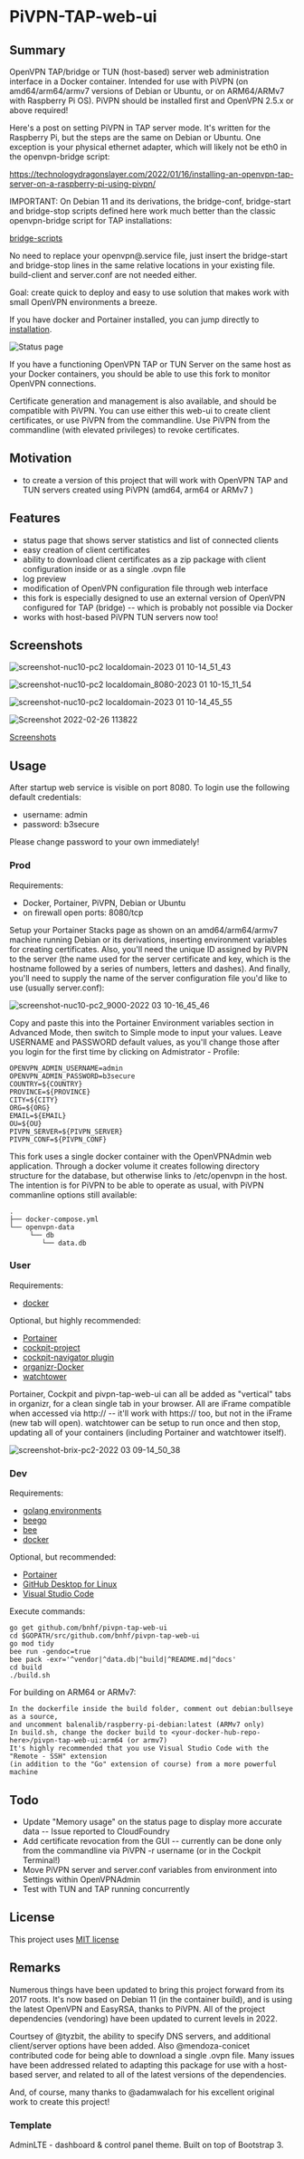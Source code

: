 # PiVPN-TAP-web-ui

## Summary
OpenVPN TAP/bridge or TUN (host-based) server web administration interface in a Docker container. Intended for use with PiVPN (on amd64/arm64/armv7 versions of Debian or Ubuntu, or on ARM64/ARMv7 with Raspberry Pi OS). PiVPN should be installed first and OpenVPN 2.5.x or above required!

Here's a post on setting PiVPN in TAP server mode. It's written for the Raspberry Pi, but the steps are the same on Debian or Ubuntu. One exception is your physical ethernet adapter, which will likely not be eth0 in the openvpn-bridge script:

https://technologydragonslayer.com/2022/01/16/installing-an-openvpn-tap-server-on-a-raspberry-pi-using-pivpn/

IMPORTANT: On Debian 11 and its derivations, the bridge-conf, bridge-start and bridge-stop scripts defined here work much better than the classic openvpn-bridge script for TAP installations:

[bridge-scripts](https://gist.github.com/Belphemur/3b03eaad96172b2159fc)

No need to replace your openvpn@.service file, just insert the bridge-start and bridge-stop lines in the same relative locations in your existing file. build-client and server.conf are not needed either.

Goal: create quick to deploy and easy to use solution that makes work with small OpenVPN environments a breeze.

If you have docker and Portainer installed, you can jump directly to [installation](#Prod).

![Status page](https://user-images.githubusercontent.com/41088895/211678414-57d18b6e-0ba0-4f30-b7d5-deebdc592252.png)

If you have a functioning OpenVPN TAP or TUN Server on the same host as your Docker containers, you should be able to use this fork to monitor OpenVPN connections.

Certificate generation and management is also available, and should be compatible with PiVPN. You can use either this web-ui to create client certificates, or use PiVPN from the commandline. Use PiVPN from the commandline (with elevated privileges) to revoke certificates.

## Motivation

* to create a version of this project that will work with OpenVPN TAP and TUN servers created using PiVPN (amd64, arm64 or ARMv7 )

## Features

* status page that shows server statistics and list of connected clients
* easy creation of client certificates
* ability to download client certificates as a zip package with client configuration inside or as a single .ovpn file
* log preview
* modification of OpenVPN configuration file through web interface
* this fork is especially designed to use an external version of OpenVPN configured for TAP (bridge) -- which is probably not possible via Docker
* works with host-based PiVPN TUN servers now too!

## Screenshots

![screenshot-nuc10-pc2 localdomain-2023 01 10-14_51_43](https://user-images.githubusercontent.com/41088895/211678711-b41de1c8-590f-45c0-9048-091ed1265211.png)

![screenshot-nuc10-pc2 localdomain_8080-2023 01 10-15_11_54](https://user-images.githubusercontent.com/41088895/211678760-ed8a8425-21db-4f28-b6f0-51078450d2d8.png)

![screenshot-nuc10-pc2 localdomain-2023 01 10-14_45_55](https://user-images.githubusercontent.com/41088895/211678922-c107f5d8-b642-40f3-8f5a-ae3a2cd6d662.png)

![Screenshot 2022-02-26 113822](https://user-images.githubusercontent.com/41088895/155858448-cced00d9-b931-4e85-a77f-f0f220ac0afc.png)

[Screenshots](docs/screenshots.md)

## Usage

After startup web service is visible on port 8080. To login use the following default credentials:

* username: admin
* password: b3secure

Please change password to your own immediately!

### Prod

Requirements:
* Docker, Portainer, PiVPN, Debian or Ubuntu
* on firewall open ports: 8080/tcp

Setup your Portainer Stacks page as shown on an amd64/arm64/armv7 machine running Debian or its derivations, inserting environment variables for creating certificates. Also, you'll need the unique ID assigned by PiVPN to the server (the name used for the server certificate and key, which is the hostname followed by a series of numbers, letters and dashes). And finally, you'll need to supply the name of the server configuration file you'd like to use (usually server.conf):

![screenshot-nuc10-pc2_9000-2022 03 10-16_45_46](https://user-images.githubusercontent.com/41088895/158028969-697904b4-b819-4847-adaf-9483f57b3e28.png)

Copy and paste this into the Portainer Environment variables section in Advanced Mode, then switch to Simple mode to input your values. Leave USERNAME and PASSWORD default values, as you'll change those after you login for the first time by clicking on Admistrator - Profile:

```
OPENVPN_ADMIN_USERNAME=admin
OPENVPN_ADMIN_PASSWORD=b3secure
COUNTRY=${COUNTRY}
PROVINCE=${PROVINCE}
CITY=${CITY}
ORG=${ORG}
EMAIL=${EMAIL}
OU=${OU}
PIVPN_SERVER=${PIVPN_SERVER}
PIVPN_CONF=${PIVPN_CONF}
```

This fork uses a single docker container with the OpenVPNAdmin web application. Through a docker volume it creates following directory structure for the database, but otherwise links to /etc/openvpn in the host. The intention is for PiVPN to be able to operate as usual, with PiVPN commanline options still available:

    .
    ├── docker-compose.yml
    └── openvpn-data
         └── db
            └── data.db

### User

Requirements:
* [docker](https://docs.docker.com/engine/install/debian/#install-using-the-convenience-script)

Optional, but highly recommended:
* [Portainer](https://docs.portainer.io/v/ce-2.9/start/install/server/docker/linux)
* [cockpit-project](https://cockpit-project.org)
* [cockpit-navigator plugin](https://cockpit-project.org/applications)
* [organizr-Docker](https://hub.docker.com/r/organizr/organizr)
* [watchtower](https://hub.docker.com/r/containrrr/watchtower)

Portainer, Cockpit and pivpn-tap-web-ui can all be added as "vertical" tabs in organizr, for a clean single tab in your browser. All are iFrame compatible when accessed via http:// -- it'll work with https:// too, but not in the iFrame (new tab will open). watchtower can be setup to run once and then stop, updating all of your containers (including Portainer and watchtower itself).

![screenshot-brix-pc2-2022 03 09-14_50_38](https://user-images.githubusercontent.com/41088895/157542989-5f13f2e5-8b69-4958-a3dc-95270485efc0.png)

### Dev

Requirements:
* [golang environments](https://www.digitalocean.com/community/tutorial_series/how-to-code-in-go)
* [beego](https://beego.vip/)
* [bee](https://github.com/beego/bee)
* [docker](https://docs.docker.com/engine/install/debian/#install-using-the-convenience-script)

Optional, but recommended:

* [Portainer](https://docs.portainer.io/v/ce-2.9/start/install/server/docker/linux)
* [GitHub Desktop for Linux](https://gist.github.com/berkorbay/6feda478a00b0432d13f1fc0a50467f1)
* [Visual Studio Code](https://code.visualstudio.com/download)

Execute commands:

    go get github.com/bnhf/pivpn-tap-web-ui
    cd $GOPATH/src/github.com/bnhf/pivpn-tap-web-ui
    go mod tidy
    bee run -gendoc=true
    bee pack -exr='^vendor|^data.db|^build|^README.md|^docs'
    cd build
    ./build.sh
    
For building on ARM64 or ARMv7:

    In the dockerfile inside the build folder, comment out debian:bullseye as a source,
    and uncomment balenalib/raspberry-pi-debian:latest (ARMv7 only)
    In build.sh, change the docker build to <your-docker-hub-repo-here>/pivpn-tap-web-ui:arm64 (or armv7)
    It's highly recommended that you use Visual Studio Code with the "Remote - SSH" extension
    (in addition to the "Go" extension of course) from a more powerful machine
    

## Todo

* Update "Memory usage" on the status page to display more accurate data -- Issue reported to CloudFoundry
* Add certificate revocation from the GUI -- currently can be done only from the commandline via PiVPN -r username (or in the Cockpit Terminal!)
* Move PiVPN server and server.conf variables from environment into Settings within OpenVPNAdmin
* Test with TUN and TAP running concurrently

## License

This project uses [MIT license](LICENSE)


## Remarks

Numerous things have been updated to bring this project forward from its 2017 roots. It's now based on Debian 11 (in the container build), and is using the latest OpenVPN and EasyRSA, thanks to PiVPN. All of the project dependencies (vendoring) have been updated to current levels in 2022.

Courtsey of @tyzbit, the ability to specify DNS servers, and additional client/server options have been added. Also @mendoza-conicet contributed code for being able to download a single .ovpn file. Many issues have been addressed related to adapting this package for use with a host-based server, and related to all of the latest versions of the dependencies.

And, of course, many thanks to @adamwalach for his excellent original work to create this project!


### Template
AdminLTE - dashboard & control panel theme. Built on top of Bootstrap 3.
